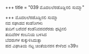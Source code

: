 +++
title = "039 ಮೊದಲಲೆರಡೊಡ್ಡಿನಲಿ ಸುಮ್ಮಾ"

+++
ಮೊದಲಲೆರಡೊಡ್ಡಿನಲಿ ಸುಮ್ಮಾ   
ನದ ಸಘಾಡವ ಕಂಡೆನೀಗಳು   
ತುದಿಗೆ ಬರೆವರೆ ಕಂಡೆನಿವರವರೆರಡು ಥಟ್ಟಿನಲಿ   
ತುದಿವೆರಳ ಕಂಬನಿಯ ಬಳಸಿದ   
ಬೆದರುಗಳ ಕುಕ್ಕುಳಿಸಿದುತ್ಸಾ   
ಹದ ವಿಘಾತಿಯ ನಟ್ಟ ಚಿಂತೆಯನರಸ ಕೇಳೆಂದ      ॥39॥